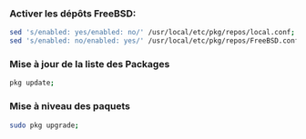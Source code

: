 ### Activer les dépôts FreeBSD:
```bash
sed 's/enabled: yes/enabled: no/' /usr/local/etc/pkg/repos/local.conf;   # Desactive Depot Local
sed 's/enabled: no/enabled: yes/' /usr/local/etc/pkg/repos/FreeBSD.conf; # Active le Depôt Internet 
```

### Mise à jour de la liste des Packages
```bash
pkg update;
```

### Mise à niveau des paquets
```bash
sudo pkg upgrade;
```
